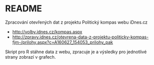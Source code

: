 # README #

Zpracování otevřených dat z projektu Politický kompas webu iDnes.cz

- http://volby.idnes.cz/kompas.aspx
- http://zpravy.idnes.cz/otevrena-data-z-projektu-politicky-kompas-fjm-/prilohy.aspx?c=A160627_154053_prilohy_pak

Skript pro R stáhne data z webu, zpracuje je a výsledky pro jednotlivé strany zobrazí v grafech.
